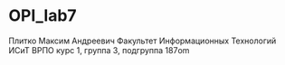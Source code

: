 # OPI_lab7
Плитко
Максим
Андреевич
Факультет Информационных Технологий
ИСиТ
ВРПО
курс 1, группа 3, подгруппа 187om
